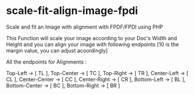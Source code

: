 # scale-fit-align-image-fpdi
Scale and fit an Image with alignment with FPDF/FPDI using PHP

This Function will scale your image according to your Doc's Width and Height and you can align your image with following endpoints [10 is the margin value, you can adjust acoordingly]

All the endpoints for Alignments :

   Top-Left -> [ TL ],
   Top-Center -> [ TC ],
   Top-Right -> [ TR ],
   Center-Left -> [ CL ],
   Center-Center -> [ CC ],
   Center-Right -> [ CR ],
   Bottom-Left -> [ BL ],
   Bottom-Center -> [ BC ],
   Bottom-Right -> [ BR ]
